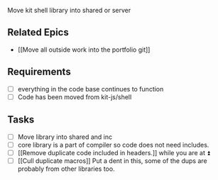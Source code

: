 Move kit shell library into shared or server
## Related Epics
- [[Move all outside work into the portfolio git]]
## Requirements

- [ ] everything in the code base continues to function 
- [ ] Code has been moved from kit-js/shell

## Tasks

- [ ] Move library into shared and inc
- [ ] core library is a part of compiler so code does not need includes.
- [ ] [[Remove duplicate code included in headers.]] while you are at ⏫
- [ ] [[Cull duplicate macros]] Put a dent in this, some of the dups are probably from other libraries too.
